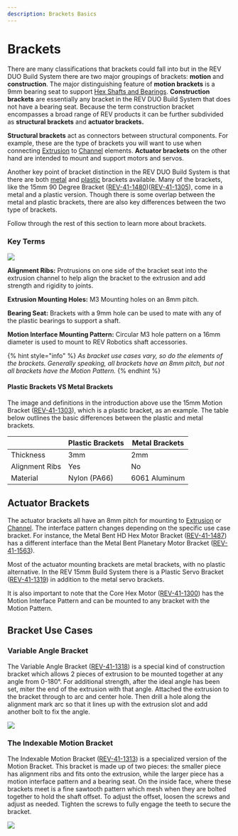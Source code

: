 ```yaml
---
description: Brackets Basics
---
```


# Brackets

There are many classifications that brackets could fall into but in the REV DUO Build System there are two major groupings of brackets: **motion** and **construction**. The major distinguishing feature of **motion brackets** is a 9mm bearing seat to support [Hex Shafts and Bearings](https://www.revrobotics.com/ftc/motion/bearings-linear-slides-pillow-blocks/). **Construction brackets** are essentially any bracket in the REV DUO Build System that does not have a bearing seat. Because the term construction bracket encompasses a broad range of REV products it can be further subdivided as **structural brackets** and **actuator brackets.**

**Structural brackets** act as connectors between structural components. For example, these are the type of brackets you will want to use when connecting [Extrusion](https://www.revrobotics.com/ftc/structure/15mm-extrusion/) to [Channel](https://www.revrobotics.com/competition/ftc/structure/channel/) elements. **Actuator brackets** on the other hand are intended to mount and support motors and servos.

Another key point of bracket distinction in the REV DUO Build System is that there are both [metal](https://www.revrobotics.com/ftc/structure/15mm-metal-brackets/) and [plastic](https://www.revrobotics.com/ftc/structure/15mm-plastic-brackets/) brackets available. Many of the brackets, like the 15mm 90 Degree Bracket ([REV-41-1480](https://www.revrobotics.com/rev-41-1480/))([REV-41-1305](https://www.revrobotics.com/rev-41-1305/)), come in a metal and a plastic version. Though there is some overlap between the metal and plastic brackets, there are also key differences between the two type of brackets.

Follow through the rest of this section to learn more about brackets.

### Key Terms

![](https://2589213514-files.gitbook.io/\~/files/v0/b/gitbook-legacy-files/o/assets%2F-M5yw0n8IneF5-9ybLjT%2F-M7x8F8lLIeZNRkR2CqD%2F-M7x8I4WyxTSTRVIbYlG%2Fimage.png?alt=media\&token=d13137d0-06bf-4218-8ac7-31a0e1bb7be9)

**Alignment Ribs:** Protrusions on one side of the bracket seat into the extrusion channel to help align the bracket to the extrusion and add strength and rigidity to joints.

**Extrusion Mounting Holes:** M3 Mounting holes on an 8mm pitch.

**Bearing Seat:** Brackets with a 9mm hole can be used to mate with any of the plastic bearings to support a shaft.

**Motion Interface Mounting Pattern:** Circular M3 hole pattern on a 16mm diameter is used to mount to REV Robotics shaft accessories.

{% hint style="info" %}
_As bracket use cases vary, so do the elements of the brackets. Generally speaking, all brackets have an 8mm pitch, but not all brackets have the Motion Pattern._
{% endhint %}

#### Plastic Brackets VS Metal Brackets <a href="#plastic-brackets-vs-metal-brackets" id="plastic-brackets-vs-metal-brackets"></a>

The image and definitions in the introduction above use the 15mm Motion Bracket ([REV-41-1303](https://www.revrobotics.com/rev-41-1303/)), which is a plastic bracket, as an example. The table below outlines the basic differences between the plastic and metal brackets.

| ​              | Plastic Brackets | Metal Brackets |
| -------------- | ---------------- | -------------- |
| Thickness      | 3mm              | 2mm            |
| Alignment Ribs | Yes              | No             |
| Material       | Nylon (PA66)     | 6061 Aluminum  |

## Actuator Brackets&#x20;

The actuator brackets all have an 8mm pitch for mounting to [Extrusion](https://www.revrobotics.com/ftc/structure/15mm-extrusion/) or [Channel](https://www.revrobotics.com/competition/ftc/structure/channel/). The interface pattern changes depending on the specific use case bracket. For instance, the Metal Bent HD Hex Motor Bracket ([REV-41-1487](https://www.revrobotics.com/rev-41-1487/)) has a different interface than the Metal Bent Planetary Motor Bracket ([REV-41-1563](https://www.revrobotics.com/rev-41-1563/)).

Most of the actuator mounting brackets are metal brackets, with no plastic alternative. In the REV 15mm Build System there is a Plastic Servo Bracket ([REV-41-1319](https://www.revrobotics.com/rev-41-1319/)) in addition to the metal servo brackets.&#x20;

It is also important to note that the Core Hex Motor ([REV-41-1300](https://www.revrobotics.com/rev-41-1300/)) has the Motion Interface Pattern and can be mounted to any bracket with the Motion Pattern.

## Bracket Use Cases

### Variable Angle Bracket

The Variable Angle Bracket ([REV-41-1318](https://www.revrobotics.com/rev-41-1318/)) is a special kind of construction bracket which allows 2 pieces of extrusion to be mounted together at any angle from 0-180°. For additional strength, after the ideal angle has been set, miter the end of the extrusion with that angle. Attached the extrusion to the bracket through to arc and center hole. Then drill a hole along the alignment mark arc so that it lines up with the extrusion slot and add another bolt to fix the angle.

![](https://2589213514-files.gitbook.io/\~/files/v0/b/gitbook-legacy-files/o/assets%2F-M5yw0n8IneF5-9ybLjT%2F-MkxKlv-8JYA7Mk5JlqC%2F-MkxMPef0rwx5UUkuApz%2FREV-41-1318-bracket%20use%20cases.png?alt=media\&token=3df0cdab-0f9b-4988-962c-d0f3e5879caa)

### The Indexable Motion Bracket&#x20;

The Indexable Motion Bracket ([REV-41-1313](https://www.revrobotics.com/rev-41-1313/)) is a specialized version of the Motion Bracket. This bracket is made up of two pieces: the smaller piece has alignment ribs and fits onto the extrusion, while the larger piece has a motion interface pattern and a bearing seat. On the inside face, where these brackets meet is a fine sawtooth pattern which mesh when they are bolted together to hold the shaft offset. To adjust the offset, loosen the screws and adjust as needed. Tighten the screws to fully engage the teeth to secure the bracket.

![](https://2589213514-files.gitbook.io/\~/files/v0/b/gitbook-legacy-files/o/assets%2F-M5yw0n8IneF5-9ybLjT%2F-MkxJJMM4ahh2L0nVvhm%2F-MkxKfY4u0z4ojwa610a%2FREV-41-1313-15mm-Plastic-Indexable-Motion-Bracket\_\_38352.1620333059.png?alt=media\&token=c5b24c64-843b-48be-86b2-1d502325a593)



